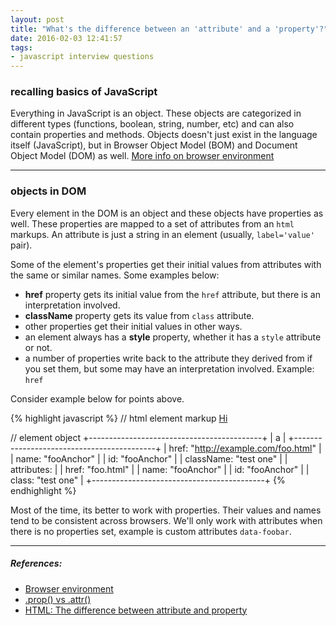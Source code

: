 ```yaml
---
layout: post
title: "What's the difference between an 'attribute' and a 'property'?"
date: 2016-02-03 12:41:57
tags:
- javascript interview questions
---
```


### recalling basics of JavaScript

Everything in JavaScript is an object. These objects are categorized in different types (functions, boolean, string, number, etc) and can also contain properties and methods.
Objects doesn't just exist in the language itself (JavaScript), but in Browser Object Model (BOM) and Document Object Model (DOM) as well. [More info on browser environment](http://javascript.info/tutorial/browser-environment)

-----

### objects in DOM

Every element in the DOM is an object and these objects have properties as well. These properties are mapped to a set of attributes from an `html` markups. An attribute is just a string in an element (usually, `label='value'` pair).

Some of the element's properties get their initial values from attributes with the same or similar names. Some examples below:

- **href** property gets its initial value from the `href` attribute, but there is an interpretation involved.
- **className** property gets its value from `class` attribute.
- other properties get their initial values in other ways.
- an element always has a **style** property, whether it has a `style` attribute or not.
- a number of properties write back to the attribute they derived from if you set them, but some may have an interpretation involved. Example: `href`

Consider example below for points above.

{% highlight javascript %}
// html element markup
<a href='foo.html' class='test one' name='fooAnchor' id='fooAnchor'>Hi</a>

// element object
+-------------------------------------------+
| a                                         |
+-------------------------------------------+
| href:      "http://example.com/foo.html"  |
| name:      "fooAnchor"                    |
| id:        "fooAnchor"                    |
| className: "test one"                     |
| attributes:                               |
|    href:  "foo.html"                      |
|    name:  "fooAnchor"                     |
|    id:    "fooAnchor"                     |
|    class: "test one"                      |
+-------------------------------------------+
{% endhighlight %}


Most of the time, its better to work with properties. Their values and names tend to be consistent across browsers.
We'll only work with attributes when there is no properties set, example is custom attributes `data-foobar`.



-----

##### **References:**

- [Browser environment](http://javascript.info/tutorial/browser-environment)
- [.prop() vs .attr()](http://stackoverflow.com/questions/5874652/prop-vs-attr/5884994#5884994)
- [HTML: The difference between attribute and property](http://jquery-howto.blogspot.com/2011/06/html-difference-between-attribute-and.html)
